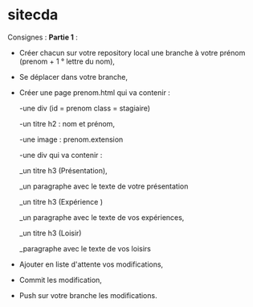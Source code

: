 # sitecda
Consignes :
**Partie 1** :
- Créer chacun sur votre repository local une branche à votre prénom (prenom + 1 ° lettre du nom),
- Se déplacer dans votre branche,

- Créer une page prenom.html qui va contenir :

  -une div (id = prenom class = stagiaire)
  
    -un titre h2 : nom et prénom,
  
    -une image : prenom.extension
  
  -une div qui va contenir :
  
    _un titre h3 (Présentation),
  
    _un paragraphe avec le texte de votre présentation
  
    _un titre h3 (Expérience )
  
    _un paragraphe avec le texte de vos expériences,
  
    _un titre h3 (Loisir)
  
    _paragraphe avec le texte de vos loisirs
  
- Ajouter en liste d'attente vos modifications,

- Commit les modification,
  
- Push sur votre branche les modifications.
